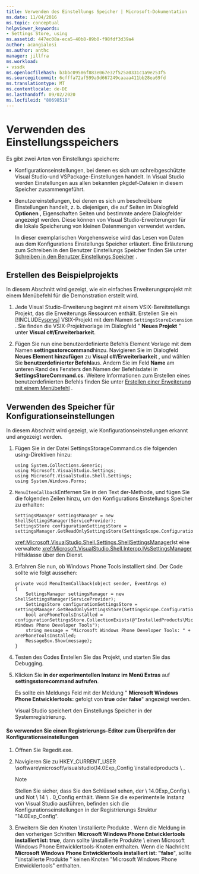 ```yaml
---
title: Verwenden des Einstellungs Speicher | Microsoft-Dokumentation
ms.date: 11/04/2016
ms.topic: conceptual
helpviewer_keywords:
- Settings Store, using
ms.assetid: 447ec08a-eca5-40b8-89b0-f98fdf3d39a4
author: acangialosi
ms.author: anthc
manager: jillfra
ms.workload:
- vssdk
ms.openlocfilehash: b3bbc09586f883e067e32f525a0331c1a9e253f5
ms.sourcegitcommit: 6cfffa72af599a9d667249caaaa411bb28ea69fd
ms.translationtype: MT
ms.contentlocale: de-DE
ms.lasthandoff: 09/02/2020
ms.locfileid: "80698518"
---
```

# <a name="using-the-settings-store"></a>Verwenden des Einstellungsspeichers
Es gibt zwei Arten von Einstellungs speichern:

- Konfigurationseinstellungen, bei denen es sich um schreibgeschützte Visual Studio-und VSPackage-Einstellungen handelt. In Visual Studio werden Einstellungen aus allen bekannten pkgdef-Dateien in diesem Speicher zusammengeführt.

- Benutzereinstellungen, bei denen es sich um beschreibbare Einstellungen handelt, z. b. diejenigen, die auf Seiten im Dialogfeld **Optionen** , Eigenschaften Seiten und bestimmte andere Dialogfelder angezeigt werden. Diese können von Visual Studio-Erweiterungen für die lokale Speicherung von kleinen Datenmengen verwendet werden.

  In dieser exemplarischen Vorgehensweise wird das Lesen von Daten aus dem Konfigurations Einstellungs Speicher erläutert. Eine Erläuterung zum Schreiben in den Benutzer Einstellungs Speicher finden Sie unter [Schreiben in den Benutzer Einstellungs Speicher](../extensibility/writing-to-the-user-settings-store.md) .

## <a name="creating-the-example-project"></a>Erstellen des Beispielprojekts
 In diesem Abschnitt wird gezeigt, wie ein einfaches Erweiterungsprojekt mit einem Menübefehl für die Demonstration erstellt wird.

1. Jede Visual Studio-Erweiterung beginnt mit einem VSIX-Bereitstellungs Projekt, das die Erweiterungs Ressourcen enthält. Erstellen Sie ein [!INCLUDE[vsprvs](../code-quality/includes/vsprvs_md.md)] VSIX-Projekt mit dem Namen `SettingsStoreExtension` . Sie finden die VSIX-Projektvorlage im Dialogfeld " **Neues Projekt** " unter **Visual c#/Erweiterbarkeit**.

2. Fügen Sie nun eine benutzerdefinierte Befehls Element Vorlage mit dem Namen **settingsstorecommand**hinzu. Navigieren Sie im Dialogfeld **Neues Element hinzufügen** zu **Visual c#/Erweiterbarkeit** , und wählen Sie **benutzerdefinierter Befehl**aus. Ändern Sie im Feld **Name** am unteren Rand des Fensters den Namen der Befehlsdatei in **SettingsStoreCommand.cs**. Weitere Informationen zum Erstellen eines benutzerdefinierten Befehls finden Sie unter [Erstellen einer Erweiterung mit einem Menübefehl](../extensibility/creating-an-extension-with-a-menu-command.md) .

## <a name="using-the-configuration-settings-store"></a>Verwenden des Speicher für Konfigurationseinstellungen
 In diesem Abschnitt wird gezeigt, wie Konfigurationseinstellungen erkannt und angezeigt werden.

1. Fügen Sie in der Datei SettingsStorageCommand.cs die folgenden using-Direktiven hinzu:

   ```
   using System.Collections.Generic;
   using Microsoft.VisualStudio.Settings;
   using Microsoft.VisualStudio.Shell.Settings;
   using System.Windows.Forms;
   ```

2. `MenuItemCallback`Entfernen Sie in den Text der-Methode, und fügen Sie die folgenden Zeilen hinzu, um den Konfigurations Einstellungs Speicher zu erhalten:

   ```
   SettingsManager settingsManager = new ShellSettingsManager(ServiceProvider);
   SettingsStore configurationSettingsStore = settingsManager.GetReadOnlySettingsStore(SettingsScope.Configuration);
   ```

    <xref:Microsoft.VisualStudio.Shell.Settings.ShellSettingsManager>Ist eine verwaltete <xref:Microsoft.VisualStudio.Shell.Interop.IVsSettingsManager> Hilfsklasse über den Dienst.

3. Erfahren Sie nun, ob Windows Phone Tools installiert sind. Der Code sollte wie folgt aussehen:

   ```
   private void MenuItemCallback(object sender, EventArgs e)
   {
       SettingsManager settingsManager = new ShellSettingsManager(ServiceProvider);
       SettingsStore configurationSettingsStore = settingsManager.GetReadOnlySettingsStore(SettingsScope.Configuration);
       bool arePhoneToolsInstalled = configurationSettingsStore.CollectionExists(@"InstalledProducts\Microsoft Windows Phone Developer Tools");
       string message = "Microsoft Windows Phone Developer Tools: " + arePhoneToolsInstalled;
       MessageBox.Show(message);
   }
   ```

4. Testen des Codes Erstellen Sie das Projekt, und starten Sie das Debugging.

5. Klicken Sie **in der experimentellen Instanz im Menü Extras** auf **settingsstorecommand aufrufen**.

    Es sollte ein Meldungs Feld mit der Meldung " **Microsoft Windows Phone Entwicklertools:**  gefolgt von **true** oder **false**" angezeigt werden.

   Visual Studio speichert den Einstellungs Speicher in der Systemregistrierung.

#### <a name="to-use-a-registry-editor-to-verify-configuration-settings"></a>So verwenden Sie einen Registrierungs-Editor zum Überprüfen der Konfigurationseinstellungen

1. Öffnen Sie Regedit.exe.

2. Navigieren Sie zu HKEY_CURRENT_USER \software\microsoft\visualstudio\14.0Exp_Config \installedproducts \\ .

    > [!NOTE]
    > Stellen Sie sicher, dass Sie den Schlüssel sehen, der \ 14.0Exp_Config \ und Not \ 14 \\ . 0_Config enthält. Wenn Sie die experimentelle Instanz von Visual Studio ausführen, befinden sich die Konfigurationseinstellungen in der Registrierungs Struktur "14.0Exp_Config".

3. Erweitern Sie den Knoten \installierte Produkte \. Wenn die Meldung in den vorherigen Schritten **Microsoft Windows Phone Entwicklertools installiert ist: true**, dann sollte \installierte Produkte \ einen Microsoft Windows Phone Entwicklertools-Knoten enthalten. Wenn die Nachricht **Microsoft Windows Phone Entwicklertools installiert ist: "false**", sollte "\installierte Produkte \" keinen Knoten "Microsoft Windows Phone Entwicklertools" enthalten.
